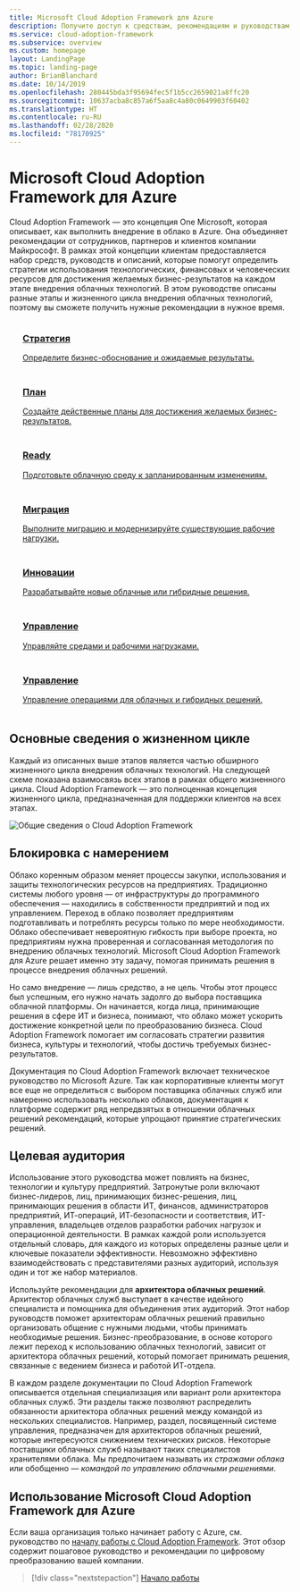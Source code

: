 ```yaml
---
title: Microsoft Cloud Adoption Framework для Azure
description: Получите доступ к средствам, рекомендациям и руководствам, которые помогут выработать стратегию и обеспечить требуемые результаты на всех этапах жизненного цикла внедрения облачных технологий.
ms.service: cloud-adoption-framework
ms.subservice: overview
ms.custom: homepage
layout: LandingPage
ms.topic: landing-page
author: BrianBlanchard
ms.date: 10/14/2019
ms.openlocfilehash: 280445bda3f95694fec5f1b5cc2659021a8ffc20
ms.sourcegitcommit: 10637acba8c857a6f5aa8c4a80c0649903f60402
ms.translationtype: HT
ms.contentlocale: ru-RU
ms.lasthandoff: 02/28/2020
ms.locfileid: "78170925"
---
```

# <a name="microsoft-cloud-adoption-framework-for-azure"></a>Microsoft Cloud Adoption Framework для Azure

Cloud Adoption Framework — это концепция One Microsoft, которая описывает, как выполнить внедрение в облако в Azure. Она объединяет рекомендации от сотрудников, партнеров и клиентов компании Майкрософт. В рамках этой концепции клиентам предоставляется набор средств, руководств и описаний, которые помогут определить стратегии использования технологических, финансовых и человеческих ресурсов для достижения желаемых бизнес-результатов на каждом этапе внедрения облачных технологий. В этом руководстве описаны разные этапы и жизненного цикла внедрения облачных технологий, поэтому вы сможете получить нужные рекомендации в нужное время.

<!-- markdownlint-disable MD033 -->

<ul class="panelContent cardsF">
    <li style="display: flex; flex-direction: column;">
        <a href="./strategy/index.md">
            <div class="cardSize">
                <div class="cardPadding" style="padding-bottom:10px;">
                    <div class="card" style="padding-bottom:10px;">
                        <div class="cardImageOuter">
                            <div class="cardImage">
                                <img alt="" src="./_images/caf-strategy.png" data-linktype="external">
                            </div>
                        </div>
                        <div class="cardText" style="padding-left:0px;">
                            <h3>Стратегия</h3>
Определите бизнес-обоснование и ожидаемые результаты.
                        </div>
                    </div>
                </div>
            </div>
        </a>
    </li>
    <li style="display: flex; flex-direction: column;">
        <a href="./plan/index.md">
            <div class="cardSize">
                <div class="cardPadding" style="padding-bottom:10px;">
                    <div class="card" style="padding-bottom:10px;">
                        <div class="cardImageOuter">
                            <div class="cardImage">
                                <img alt="" src="./_images/caf-plan.png" data-linktype="external">
                            </div>
                        </div>
                        <div class="cardText" style="padding-left:0px;">
                            <h3>План</h3>
Создайте действенные планы для достижения желаемых бизнес-результатов.
                        </div>
                    </div>
                </div>
            </div>
        </a>
    </li>
    <li style="display: flex; flex-direction: column;">
        <a href="./ready/index.md">
            <div class="cardSize">
                <div class="cardPadding" style="padding-bottom:10px;">
                    <div class="card" style="padding-bottom:10px;">
                        <div class="cardImageOuter">
                            <div class="cardImage">
                                <img alt="" src="./_images/caf-ready.png" data-linktype="external">
                            </div>
                        </div>
                        <div class="cardText" style="padding-left:0px;">
                            <h3>Ready</h3>
Подготовьте облачную среду к запланированным изменениям.
                        </div>
                    </div>
                </div>
            </div>
        </a>
    </li>
    <li style="display: flex; flex-direction: column;">
        <a href="./migrate/index.md">
            <div class="cardSize">
                <div class="cardPadding" style="padding-bottom:10px;">
                    <div class="card" style="padding-bottom:10px;">
                        <div class="cardImageOuter">
                            <div class="cardImage">
                                <img alt="" src="./_images/caf-migrate.png" data-linktype="external">
                            </div>
                        </div>
                        <div class="cardText" style="padding-left:0px;">
                            <h3>Миграция</h3>
Выполните миграцию и модернизируйте существующие рабочие нагрузки.
                        </div>
                    </div>
                </div>
            </div>
        </a>
    </li>
    <li style="display: flex; flex-direction: column;">
        <a href="./innovate/index.md">
            <div class="cardSize">
                <div class="cardPadding" style="padding-bottom:10px;">
                    <div class="card" style="padding-bottom:10px;">
                        <div class="cardImageOuter">
                            <div class="cardImage">
                                <img alt="" src="./_images/caf-adopt.png" data-linktype="external">
                            </div>
                        </div>
                        <div class="cardText" style="padding-left:0px;">
                            <h3>Инновации</h3>
Разрабатывайте новые облачные или гибридные решения.
                        </div>
                    </div>
                </div>
            </div>
        </a>
    </li>
    <li style="display: flex; flex-direction: column;">
        <a href="./govern/index.md">
            <div class="cardSize">
                <div class="cardPadding" style="padding-bottom:10px;">
                    <div class="card" style="padding-bottom:10px;">
                        <div class="cardImageOuter">
                            <div class="cardImage">
                                <img alt="" src="./_images/caf-govern.png" data-linktype="external">
                            </div>
                        </div>
                        <div class="cardText" style="padding-left:0px;">
                            <h3>Управление</h3>
Управляйте средами и рабочими нагрузками.
                        </div>
                    </div>
                </div>
            </div>
        </a>
    </li>
    <li style="display: flex; flex-direction: column;">
        <a href="./manage/index.md">
            <div class="cardSize">
                <div class="cardPadding" style="padding-bottom:10px;">
                    <div class="card" style="padding-bottom:10px;">
                        <div class="cardImageOuter">
                            <div class="cardImage">
                                <img alt="" src="./_images/caf-manage.png" data-linktype="external">
                            </div>
                        </div>
                        <div class="cardText" style="padding-left:0px;">
                            <h3>Управление</h3>
Управление операциями для облачных и гибридных решений.
                        </div>
                    </div>
                </div>
            </div>
        </a>
    </li>
</ul>

## <a name="understand-the-lifecycle"></a>Основные сведения о жизненном цикле

Каждый из описанных выше этапов является частью обширного жизненного цикла внедрения облачных технологий. На следующей схеме показана взаимосвязь всех этапов в рамках общего жизненного цикла. Cloud Adoption Framework — это полноценная концепция жизненного цикла, предназначенная для поддержки клиентов на всех этапах.

![Общие сведения о Cloud Adoption Framework](./_images/caf-overview.png)

## <a name="intent"></a>Блокировка с намерением

Облако коренным образом меняет процессы закупки, использования и защиты технологических ресурсов на предприятиях. Традиционно системы любого уровня — от инфраструктуры до программного обеспечения — находились в собственности предприятий и под их управлением. Переход в облако позволяет предприятиям подготавливать и потреблять ресурсы только по мере необходимости. Облако обеспечивает невероятную гибкость при выборе проекта, но предприятиям нужна проверенная и согласованная методология по внедрению облачных технологий. Microsoft Cloud Adoption Framework для Azure решает именно эту задачу, помогая принимать решения в процессе внедрения облачных решений.

Но само внедрение — лишь средство, а не цель. Чтобы этот процесс был успешным, его нужно начать задолго до выбора поставщика облачной платформы. Он начинается, когда лица, принимающие решения в сфере ИТ и бизнеса, понимают, что облако может ускорить достижение конкретной цели по преобразованию бизнеса. Cloud Adoption Framework помогает им согласовать стратегии развития бизнеса, культуры и технологий, чтобы достичь требуемых бизнес-результатов.

Документация по Cloud Adoption Framework включает техническое руководство по Microsoft Azure. Так как корпоративные клиенты могут все еще не определиться с выбором поставщика облачных служб или намеренно использовать несколько облаков, документация к платформе содержит ряд непредвзятых в отношении облачных решений рекомендаций, которые упрощают принятие стратегических решений.

## <a name="intended-audience"></a>Целевая аудитория

Использование этого руководства может повлиять на бизнес, технологии и культуру предприятий. Затронутые роли включают бизнес-лидеров, лиц, принимающих бизнес-решения, лиц, принимающих решения в области ИТ, финансов, администраторов предприятий, ИТ-операций, ИТ-безопасности и соответствия, ИТ-управления, владельцев отделов разработки рабочих нагрузок и операционной деятельности. В рамках каждой роли используется отдельный словарь, для каждого из которых определены разные цели и ключевые показатели эффективности. Невозможно эффективно взаимодействовать с представителями разных аудиторий, используя один и тот же набор материалов.

Используйте рекомендации для **архитектора облачных решений**. Архитектор облачных служб выступает в качестве идейного специалиста и помощника для объединения этих аудиторий. Этот набор руководств поможет архитекторам облачных решений правильно организовать общение с нужными людьми, чтобы принимать необходимые решения. Бизнес-преобразование, в основе которого лежит переход к использованию облачных технологий, зависит от архитектора облачных решений, который помогает принимать решения, связанные с ведением бизнеса и работой ИТ-отдела.

В каждом разделе документации по Cloud Adoption Framework описывается отдельная специализация или вариант роли архитектора облачных служб. Эти разделы также позволяют распределить обязанности архитектора облачных решений между командой из нескольких специалистов. Например, раздел, посвященный системе управления, предназначен для архитекторов облачных решений, которые интересуются снижением технических рисков. Некоторые поставщики облачных служб называют таких специалистов хранителями облака. Мы предпочитаем называть их _стражами облака_ или обобщенно — _командой по управлению облачными решениями_.

## <a name="how-to-use-the-microsoft-cloud-adoption-framework-for-azure"></a>Использование Microsoft Cloud Adoption Framework для Azure

Если ваша организация только начинает работу с Azure, см. руководство по [началу работы с Cloud Adoption Framework](./getting-started/migrate.md). Этот обзор содержит пошаговое руководство и рекомендации по цифровому преобразованию вашей компании.

> [!div class="nextstepaction"]
> [Начало работы](./getting-started/migrate.md)
